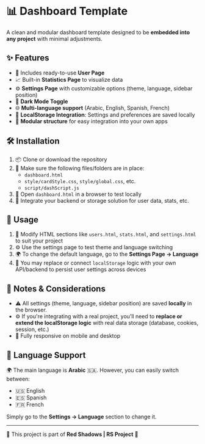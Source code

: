 # 📊 Dashboard Template  
A clean and modular dashboard template designed to be **embedded into any project** with minimal adjustments.

## ✨ Features
- 👤 Includes ready-to-use **User Page**  
- 📈 Built-in **Statistics Page** to visualize data  
- ⚙️ **Settings Page** with customizable options (theme, language, sidebar position)  
- 🌙 **Dark Mode Toggle**  
- 🌐 **Multi-language support** (Arabic, English, Spanish, French)  
- 💾 **LocalStorage Integration**: Settings and preferences are saved locally  
- 🧩 **Modular structure** for easy integration into your own apps  

## 🛠️ Installation
1. 📦 Clone or download the repository  
2. 📁 Make sure the following files/folders are in place:  
   - `dashboard.html`  
   - `style/cardStyle.css`, `style/global.css`, etc.  
   - `script/dashScript.js`  
3. 🚀 Open `dashboard.html` in a browser to test locally  
4. 🔌 Integrate your backend or storage solution for user data, stats, etc.

## 🧩 Usage
1. 📂 Modify HTML sections like `users.html`, `stats.html`, and `settings.html` to suit your project  
2. ⚙️ Use the settings page to test theme and language switching  
3. 🌍 To change the default language, go to the **Settings Page → Language**  
4. 🧠 You may replace or connect `localStorage` logic with your own API/backend to persist user settings across devices  

## 🐞 Notes & Considerations
- ⚠️ All settings (theme, language, sidebar position) are saved **locally** in the browser.  
- ⚙️ If you're integrating with a real project, you’ll need to **replace or extend the localStorage logic** with real data storage (database, cookies, session, etc.)  
- 📱 Fully responsive on mobile and desktop  

## 💬 Language Support
🌍 The main language is **Arabic** 🇸🇦. However, you can easily switch between:  
- 🇺🇸 English  
- 🇪🇸 Spanish  
- 🇫🇷 French  

Simply go to the **Settings → Language** section to change it.

---

🌟 This project is part of **Red Shadows | RS Project** 🌟
